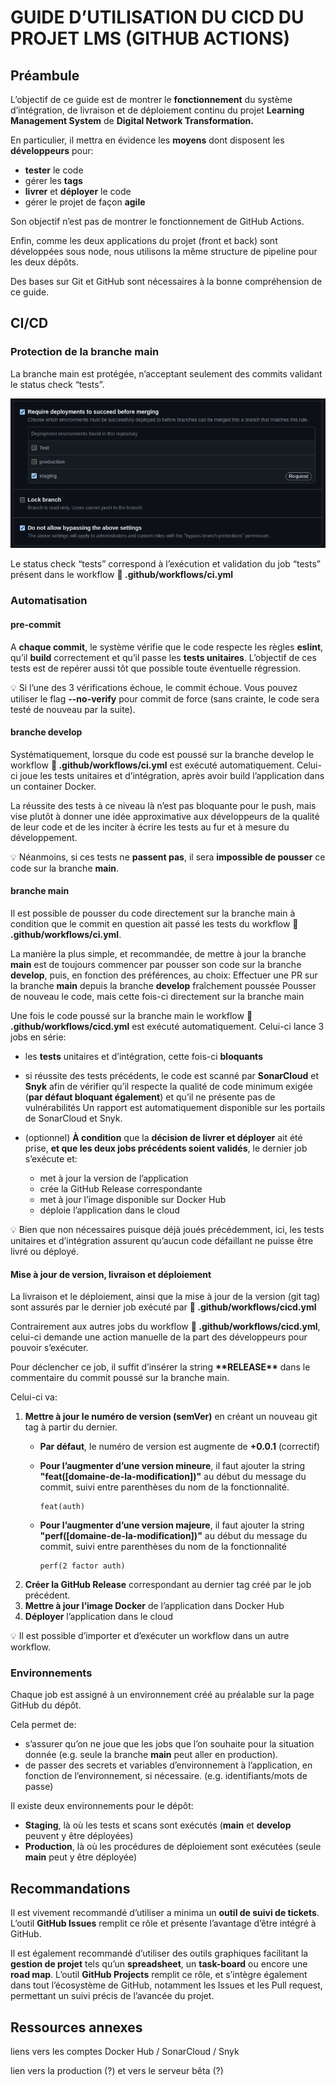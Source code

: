 # GUIDE D’UTILISATION DU CICD DU PROJET LMS (GITHUB ACTIONS)

## Préambule

L’objectif de ce guide est de montrer le **fonctionnement** du système d’intégration, de livraison et de déploiement continu du projet **Learning Management System** de **Digital Network Transformation.**

En particulier, il mettra en évidence les **moyens** dont disposent les **développeurs** pour:
- **tester** le code
- gérer les **tags**
- **livrer** et **déployer** le code
- gérer le projet de façon **agile**

Son objectif n’est pas de montrer le fonctionnement de GitHub Actions.

Enfin, comme les deux applications du projet (front et back) sont développées sous node, nous utilisons la même structure de pipeline pour les deux dépôts.

Des bases sur Git et GitHub sont nécessaires à la bonne compréhension de ce guide.


## CI/CD

### Protection de la branche main
La branche main est protégée, n’acceptant seulement des commits validant le status check “tests”.


![status check](./pics/statusCheck.png)


Le status check “tests” correspond à l’exécution et validation du job “tests” présent dans le workflow **📁 .github/workflows/ci.yml**


### Automatisation

#### pre-commit

A **chaque commit**, le système vérifie que le code respecte les règles **eslint**, qu’il **build** correctement et qu’il passe les **tests unitaires**. L’objectif de ces tests est de repérer aussi tôt que possible toute éventuelle régression.

💡 Si l’une des 3 vérifications échoue, le commit échoue.
Vous pouvez utiliser le flag  **--no-verify**  pour commit de force (sans crainte, le code sera testé de nouveau par la suite).


#### branche develop

Systématiquement, lorsque du code est poussé sur la branche develop le workflow **📁 .github/workflows/ci.yml** est exécuté automatiquement. Celui-ci joue les tests unitaires et d’intégration, après avoir build l’application dans un container Docker.

La réussite des tests à ce niveau là n’est pas bloquante pour le push, mais vise plutôt à donner une idée approximative aux développeurs de la qualité de leur code et de les inciter à écrire les tests au fur et à mesure du développement.

💡 Néanmoins, si ces tests ne **passent pas**, il sera **impossible de pousser** ce code sur la branche **main**.


#### branche main

Il est possible de pousser du code directement sur la branche main à condition que le commit en question ait passé les tests du workflow **📁 .github/workflows/ci.yml**.

La manière la plus simple, et recommandée, de mettre à jour la branche **main** est de toujours commencer par pousser son code sur la branche **develop**, puis, en fonction des préférences, au choix:
Effectuer une PR sur la branche **main** depuis la branche **develop** fraîchement poussée
Pousser de nouveau le code, mais cette fois-ci directement sur la branche main

Une fois le code poussé sur la branche main le workflow **📁 .github/workflows/cicd.yml** est exécuté automatiquement. Celui-ci lance 3 jobs en série:

- les **tests** unitaires et d’intégration, cette fois-ci **bloquants**

- si réussite des tests précédents, le code est scanné par **SonarCloud** et **Snyk** afin de vérifier qu’il respecte la qualité de code minimum exigée (**par défaut bloquant également**) et qu’il ne présente pas de vulnérabilités
Un rapport est automatiquement disponible sur les portails de SonarCloud et Snyk.

- (optionnel) **À condition** que la **décision de livrer et déployer** ait été prise, **et que les deux jobs précédents soient validés**, le dernier job s’exécute et:
  - met à jour la version de l’application
  - crée la GitHub Release correspondante
  - met à jour l’image disponible sur Docker Hub
  - déploie l’application dans le cloud

💡 Bien que non nécessaires puisque déjà joués précédemment, ici, les tests unitaires et d’intégration assurent qu’aucun code défaillant ne puisse être livré ou déployé.


#### Mise à jour de version, livraison et déploiement

La livraison et le déploiement, ainsi que la mise à jour de la version (git tag) sont assurés par le dernier job exécuté par **📁 .github/workflows/cicd.yml**

Contrairement aux autres jobs du workflow **📁 .github/workflows/cicd.yml**, celui-ci demande une action manuelle de la part des développeurs pour pouvoir s’exécuter.

Pour déclencher ce job, il suffit d’insérer la string **\*\*RELEASE\*\*** dans le commentaire du commit poussé sur la branche main.

Celui-ci va:
1. **Mettre à jour le numéro de version (semVer)** en créant un nouveau git tag à partir du dernier.
    - **Par défaut**, le numéro de version est augmente de **+0.0.1** (correctif)

    - **Pour l’augmenter d’une version mineure**, il faut ajouter la string **"feat([domaine-de-la-modification])"** au début du message du commit, suivi entre parenthèses du nom de la fonctionnalité.

          feat(auth)

    - **Pour l’augmenter d’une version majeure**, il faut ajouter la string **"perf([domaine-de-la-modification])"** au début du message du commit, suivi entre parenthèses du nom de la fonctionnalité

          perf(2 factor auth)

2. **Créer la GitHub Release** correspondant au dernier tag créé par le job précédent.
3. **Mettre à jour l’image Docker** de l’application dans Docker Hub
4. **Déployer** l’application dans le cloud

💡 Il est possible d’importer et d’exécuter un workflow dans un autre workflow.


### Environnements

Chaque job est assigné à un environnement créé au préalable sur la page GitHub du dépôt.

Cela permet de:
- s’assurer qu’on ne joue que les jobs que l’on souhaite pour la situation donnée (e.g. seule la branche **main** peut aller en production).
- de passer des secrets et variables d’environnement à l’application, en fonction de l’environnement, si nécessaire. (e.g. identifiants/mots de passe)

Il existe deux environnements pour le dépôt:
- **Staging**, là où les tests et scans sont exécutés (**main** et **develop** peuvent y être déployées)
- **Production**, là où les procédures de déploiement sont exécutées (seule **main** peut y être déployée)


## Recommandations

Il est vivement recommandé d’utiliser a minima un **outil de suivi de tickets**. 
L’outil **GitHub Issues** remplit ce rôle et présente l’avantage d’être intégré à GitHub.

Il est également recommandé d’utiliser des outils graphiques facilitant la **gestion de projet** tels qu’un **spreadsheet**, un **task-board** ou encore une **road map**.
L’outil **GitHub Projects** remplit ce rôle, et s’intègre également dans tout l’écosystème de GitHub, notamment les Issues et les Pull request, permettant un suivi précis de l’avancée du projet.

## Ressources annexes

liens vers les comptes Docker Hub / SonarCloud / Snyk

lien vers la production (?) et vers le serveur bêta (?)




